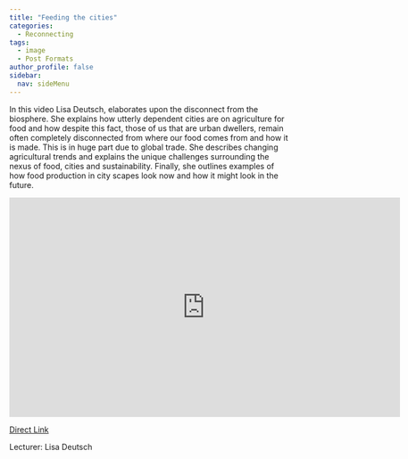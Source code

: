 ```yaml
---
title: "Feeding the cities"
categories:
  - Reconnecting
tags:
  - image
  - Post Formats
author_profile: false
sidebar:
  nav: sideMenu
---
```

In this video Lisa Deutsch, elaborates upon the disconnect from the biosphere. She explains how utterly dependent cities are on agriculture for food and how despite this fact, those of us that are urban dwellers, remain often completely disconnected from where our food comes from and how it is made. This is in huge part due to global trade. She describes changing agricultural trends and explains the unique challenges surrounding the nexus of food, cities and sustainability. Finally, she outlines examples of how food production in city scapes look now and how it might look in the future.

<iframe width="700" height="394" src="https://www.youtube.com/embed/nIsv18YoW94" frameborder="0" allowfullscreen></iframe>

[Direct Link](https://www.youtube.com/embed/nIsv18YoW94)

Lecturer: Lisa Deutsch
